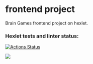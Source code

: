# frontend project
Brain Games frontend project on hexlet.

### Hexlet tests and linter status:
[![Actions Status](https://github.com/olyakharlova/backend-project-44/workflows/hexlet-check/badge.svg)](https://github.com/olyakharlova/backend-project-44/actions)

<a href="https://codeclimate.com/github/olyakharlova/backend-project-44/maintainability"><img src="https://api.codeclimate.com/v1/badges/a58316b4ec173ba5e7b6/maintainability" /></a>


